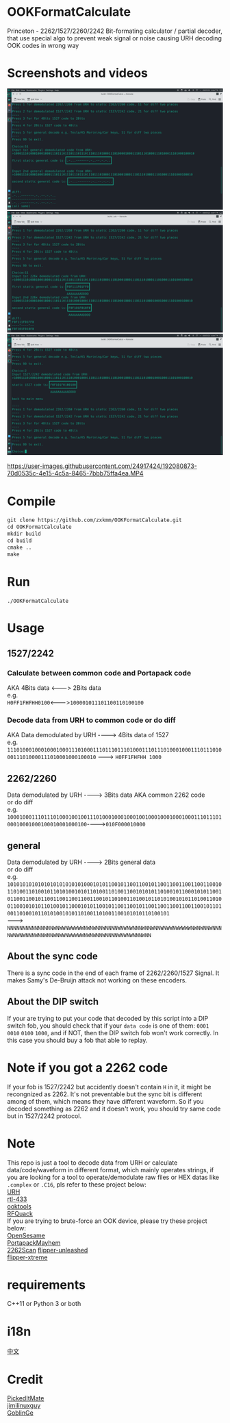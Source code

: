 # OOKFormatCalculate
Princeton - 2262/1527/2260/2242 Bit-formating calculator / partial decoder, that use special algo to prevent weak signal or noise causing URH decoding OOK codes in wrong way  

# Screenshots and videos

![screenshot1.png](tools%2Fresources%2Fscreenshot1.png)
![screenshot2.png](tools%2Fresources%2Fscreenshot2.png)
![screenshot3.png](tools%2Fresources%2Fscreenshot3.png)

https://user-images.githubusercontent.com/24917424/192080873-70d0535c-4e15-4c5a-8465-7bbb75ffa4ea.MP4

# Compile
```angular2html
git clone https://github.com/zxkmm/OOKFormatCalculate.git
cd OOKFormatCalculate
mkdir build
cd build
cmake ..
make
```

# Run
``./OOKFormatCalculate``

# Usage
## 1527/2242
### Calculate between common code and Portapack code
AKA 4Bits data <---> 2Bits data  
e.g.  
``H0FF1FHFHH0100``<--->``100001011101100110100100``  

### Decode data from URH to common code or do diff  
AKA Data demodulated by URH ----> 4Bits data of 1527   
e.g.  
``111010001000100010001110100011101110111010001110111010001000111011101000111010000111010001000100010`` ---> `H0FF1FHFHH 1000`
## 2262/2260
Data demodulated by URH  ---->  3Bits data AKA common 2262 code  
or do diff  
e.g.   
``100010001110111010001001001110100010001000100100010001000100011101110100010001000100010001000100``---->``010F000010000``  
## general
Data demodulated by URH ----> 2Bits general data  
or do diff  
e.g. ``101010101010101010101010100010101100101100110010110011001100110011001011010011010010110101001010110100110100110010101011010010110001010110010110011001011001100110011001100101101001101001011010100101011010011010011001010101101001011000101011001011001100101100110011001100110010110100110100101101010010101101001101001100101010110100101 ``  
--->  
``NNNNNNNNNNNNNNNWNWWNWWWWWNWNWNNWNNNNWNWNWNNNWNNWNNWNWWNWWWWWNWNWNNWNNNNWNWNWNNNWNNWNNWNWWNWWWWWNWNWNNWNNNNWNWNWNNNWNN``

## About the sync code
There is a sync code in the end of each frame of 2262/2260/1527 Signal. It makes Samy's De-Bruijn attack not working on these encoders.

## About the DIP switch  
If your are trying to put your code that decoded by this script into a DIP switch fob, you should check that if your ``data code`` is one of them: ``0001`` ``0010`` ``0100`` ``1000``, and if NOT, then the DIP switch fob won't work correctly. In this case you should buy a fob that able to replay.


# Note if you got a 2262 code
If your fob is 1527/2242 but accidently doesn't contain ``H`` in it, it might be recongnized as 2262. It's not preventable but the sync bit is different among of them, which means they have different waveform. So if you decoded something as 2262 and it doesn't work, you should try same code but in 1527/2242 protocol.
# Note  
This repo is just a tool to decode data from URH or calculate data/code/waveform in different format, which mainly operates strings, if you are looking for a tool to operate/demodulate raw files or HEX datas like ```.complex``` or ```.C16```, pls refer to these project below:  
[URH](https://github.com/jopohl/urh)  
[rtl-433](https://github.com/merbanan/rtl_433)  
[ooktools](https://github.com/leonjza/ooktools)   
[RFQuack](https://github.com/rfquack/RFQuack)  
If you are trying to brute-force an OOK device, please try these project below:  
[OpenSesame](https://github.com/samyk/opensesame)  
[PortapackMayhem](https://github.com/eried/portapack-mayhem)  
[2262Scan](https://github.com/zxkmm/2262Scan)
[flipper-unleashed](https://github.com/DarkFlippers/unleashed-firmware)  
[flipper-xtreme](https://github.com/Flipper-XFW/Xtreme-Firmware)
# requirements
C++11 or Python 3 or both
# i18n
[中文](https://github.com/zxkmm/OOKFormatCalculate/blob/main/Chinese.md)
# Credit
[PickedItMate](https://github.com/pickeditmate)  
[jimilinuxguy](https://github.com/jimilinuxguy)  
[GoblinGe](https://github.com/GoblinGe)  
 
